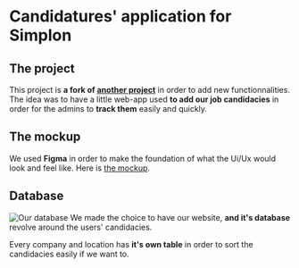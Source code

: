 # Candidatures' application for Simplon

## The project
This project is **a fork of [another project](https://github.com/charles-42/candi-app)** in order to add new functionnalities. The idea was to have a little web-app used **to add our job candidacies** in order for the admins to **track them** easily and quickly.

## The mockup
We used **Figma** in order to make the foundation of what the Ui/Ux would look and feel like. Here is [the mockup](https://www.figma.com/file/5D2N5B4WN3YxEyJRav7CbS/Candidat_suivi?node-id=0%3A1).

## Database
![Our database](https://i.imgur.com/ixFJUXl.png)
We made the choice to have our website, **and it's database** revolve around the users' candidacies.

Every company and location has **it's own table** in order to sort the candidacies easily if we want to.